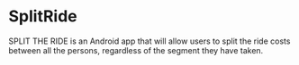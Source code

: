 # SplitRide

SPLIT THE RIDE is an Android app that will allow users to split the ride costs between all the persons, regardless of the segment they have taken.
